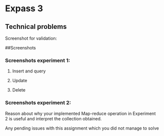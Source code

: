 # Expass 3

## Technical problems

Screenshot for validation:

##Screenshots
### Screenshots experiment 1:

1. Insert and query

2. Update

3. Delete

### Screenshots experiment 2:

Reason about why your implemented Map-reduce operation in Experiment 2 is useful and interpret the collection obtained.

Any pending issues with this assignment which you did not manage to solve
